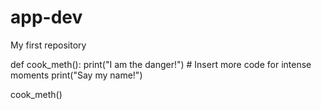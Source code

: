 # app-dev
My first repository



def cook_meth():
    print("I am the danger!")
    # Insert more code for intense moments
    print("Say my name!")

cook_meth()
